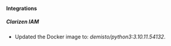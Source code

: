 #### Integrations
##### Clarizen IAM
- Updated the Docker image to: *demisto/python3:3.10.11.54132*.
